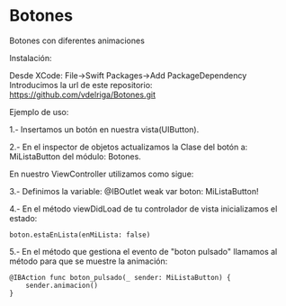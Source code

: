# Botones

Botones con diferentes animaciones

Instalación:

Desde XCode: File->Swift Packages->Add PackageDependency
Introducimos la url de este repositorio:
https://github.com/vdelriga/Botones.git


Ejemplo de uso:


1.- Insertamos un botón en nuestra vista(UIButton).

2.- En el inspector de objetos actualizamos la Clase del botón a: MiListaButton del módulo: Botones.

En nuestro ViewController utilizamos como sigue:

3.- Definimos la variable:
    @IBOutlet weak var boton: MiListaButton!
    
4.- En el método viewDidLoad de tu controlador de vista inicializamos el estado:

    boton.estaEnLista(enMiLista: false)
    
5.- En el método que gestiona el evento de "boton pulsado" llamamos al método para que se muestre la animación:
    
    @IBAction func boton_pulsado(_ sender: MiListaButton) {
        sender.animacion()
    }
    



